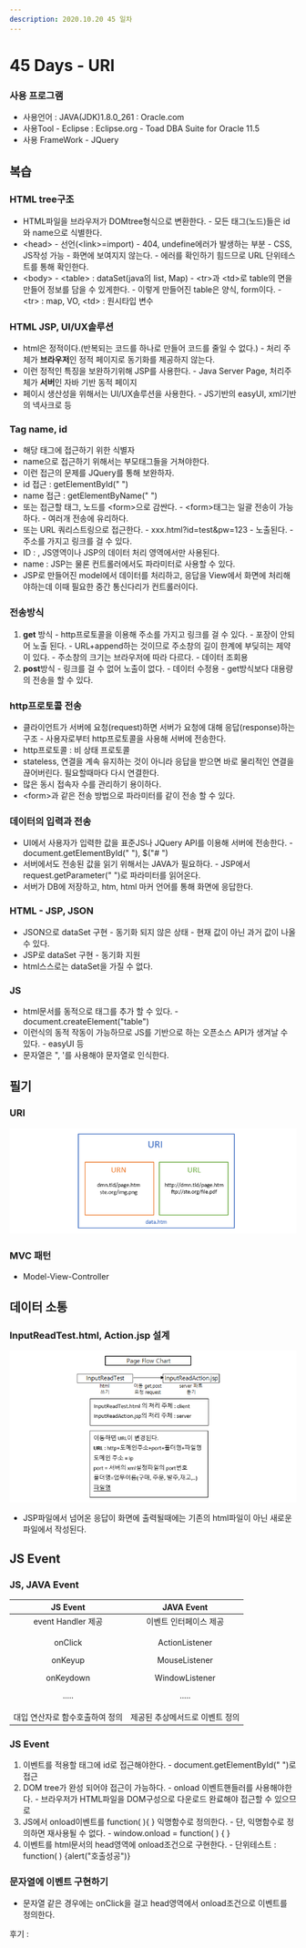 ```yaml
---
description: 2020.10.20 45 일차
---
```


# 45 Days - URI

### 사용 프로그램

* 사용언어 : JAVA\(JDK\)1.8.0\_261 : Oracle.com
* 사용Tool  - Eclipse : Eclipse.org - Toad DBA Suite for Oracle 11.5
* 사용 FrameWork - JQuery

## 복습

### HTML tree구조

* HTML파일을 브라우저가 DOMtree형식으로 변환한다. - 모든 태그\(노드\)들은 id와 name으로 식별한다.
* &lt;head&gt; - 선언\(&lt;link&gt;=import\) - 404, undefine에러가 발생하는 부분 - CSS, JS작성 가능 - 화면에 보여지지 않는다. - 에러를 확인하기 힘드므로 URL 단위테스트를 통해 확인한다.
* &lt;body&gt; - &lt;table&gt; : dataSet\(java의 list, Map\) - &lt;tr&gt;과 &lt;td&gt;로 table의 면을 만들어 정보를 담을 수 있게한다. - 이렇게 만들어진 table은 양식, form이다. - &lt;tr&gt; : map, VO, &lt;td&gt; : 원시타입 변수

### HTML JSP, UI/UX솔루션

* html은 정적이다.\(반복되는 코드를 하나로 만들어 코드를 줄일 수 없다.\) - 처리 주체가 **브라우저**인 정적 페이지로 동기화를 제공하지 않는다.
* 이런 정적인 특징을 보완하기위해 JSP를 사용한다. - Java Server Page, 처리주체가 **서버**인 자바 기반 동적 페이지
* 페이시 생산성을 위해서는 UI/UX솔루션을 사용한다. - JS기반의 easyUI, xml기반의 넥사크로 등

### Tag name, id

* 해당 태그에 접근하기 위한 식별자
* name으로 접근하기 위해서는 부모태그들을 거쳐야한다.
* 이런 접근의 문제를 JQuery를 통해 보완하자.
* id 접근 : getElementById\(" "\)
* name 접근 : getElementByName\(" "\)
* 또는 접근할 태그, 노드를 &lt;form&gt;으로 감싼다. - &lt;form&gt;태그는 일괄 전송이 가능하다. - 여러개 전송에 유리하다.
* 또는 URL 쿼리스트링으로 접근한다. - xxx.html?id=test&pw=123 - 노출된다. - 주소를 가지고 링크를 걸 수 있다.
* ID : , JS영역이나 JSP의 데이터 처리 영역에서만 사용된다.
* name : JSP는 물론 컨트롤러에서도 파라미터로 사용할 수 있다.
* JSP로 만들어진 model에서 데이터를 처리하고, 응답을 View에서 화면에 처리해야하는데 이때 필요한 중간 통신다리가 컨트롤러이다.

### 전송방식

1. **get** 방식 - http프로토콜을 이용해 주소를 가지고 링크를 걸 수 있다. - 포장이 안되어 노출 된다. - URL+append하는 것이므로 주소창의 길이 한계에 부딪히는 제약이 있다. - 주소창의 크기는 브라우저에 따라 다르다.  - 데이터 조회용
2. **post**방식 - 링크를 걸 수 없어 노출이 없다. - 데이터 수정용 - get방식보다 대용량의 전송을 할 수 있다.

### http프로토콜 전송

* 클라이언트가 서버에 요청\(request\)하면 서버가 요청에 대해 응답\(response\)하는 구조 - 사용자로부터 http프로토콜을 사용해 서버에 전송한다.
* http프로토콜 : 비 상태 프로토콜
* stateless, 연결을 계속 유지하는 것이 아니라 응답을 받으면 바로 물리적인 연결을 끊어버린다. 필요할때마다 다시 연결한다.
* 많은 동시 접속자 수를 관리하기 용이하다.
* &lt;form&gt;과 같은 전송 방법으로 파라미터를 같이 전송 할 수 있다.

### 데이터의 입력과 전송

* UI에서 사용자가 입력한 값을 표준JS나 JQuery API를 이용해 서버에 전송한다. - document.getElementById\(" "\), $\("\# "\)
* 서버에서도 전송된 값을 읽기 위해서는 JAVA가 필요하다. - JSP에서 request.getParameter\(" "\)로 파라미터를 읽어온다.
* 서버가 DB에 저장하고, htm, html 마커 언어를 통해 화면에 응답한다.

### HTML - JSP, JSON

* JSON으로 dataSet 구현 - 동기화 되지 않은 상태 - 현재 값이 아닌 과거 값이 나올 수 있다.
* JSP로 dataSet 구현 - 동기화 지원
* html스스로는 dataSet을 가질 수 없다.

### JS

* html문서를 동적으로 태그를 추가 할 수 있다. - document.createElement\("table"\)
* 이런식의 동적 작동이 가능하므로 JS를 기반으로 하는 오픈소스 API가 생겨날 수 있다. - easyUI 등
* 문자열은 ", '를 사용해야 문자열로 인식한다.

## 필기

### URI

![](../../.gitbook/assets/image%20%281%29.png)

### MVC 패턴

* Model-View-Controller

## 데이터 소통

### InputReadTest.html, Action.jsp 설계

![&#xC124;&#xACC4;&#xB3C4;](../../.gitbook/assets/1%20%2831%29.png)

* JSP파일에서 넘어온 응답이 화면에 출력될때에는 기존의 html파일이 아닌 새로운 파일에서 작성된다.

## JS Event

### JS, JAVA Event

<table>
  <thead>
    <tr>
      <th style="text-align:center">JS Event</th>
      <th style="text-align:center">JAVA Event</th>
    </tr>
  </thead>
  <tbody>
    <tr>
      <td style="text-align:center">event Handler &#xC81C;&#xACF5;</td>
      <td style="text-align:center">&#xC774;&#xBCA4;&#xD2B8; &#xC778;&#xD130;&#xD398;&#xC774;&#xC2A4; &#xC81C;&#xACF5;</td>
    </tr>
    <tr>
      <td style="text-align:center">
        <p>onClick</p>
        <p>onKeyup</p>
        <p>onKeydown</p>
        <p>.....</p>
      </td>
      <td style="text-align:center">
        <p>ActionListener</p>
        <p>MouseListener</p>
        <p>WindowListener</p>
        <p>.....</p>
      </td>
    </tr>
    <tr>
      <td style="text-align:center">&#xB300;&#xC785; &#xC5F0;&#xC0B0;&#xC790;&#xB85C; &#xD568;&#xC218;&#xD638;&#xCD9C;&#xD558;&#xC5EC;
        &#xC815;&#xC758;</td>
      <td style="text-align:center">&#xC81C;&#xACF5;&#xB41C; &#xCD94;&#xC0C1;&#xBA54;&#xC11C;&#xB4DC;&#xB85C;
        &#xC774;&#xBCA4;&#xD2B8; &#xC815;&#xC758;</td>
    </tr>
  </tbody>
</table>

### JS Event

1. 이벤트를 적용할 태그에 id로 접근해야한다. - document.getElementById\(" "\)로 접근
2. DOM tree가 완성 되어야 접근이 가능하다. - onload 이벤트핸들러를 사용해야한다. - 브라우저가 HTML파일을 DOM구성으로 다운로드 완료해야 접근할 수 있으므로
3. JS에서 onload이벤트를 function\( \){ } 익명함수로 정의한다. - 단, 익명함수로 정의하면 재사용될 수 없다. - window.onload = function\( \) { }
4. 이벤트를 html문서의 head영역에 onload조건으로 구현한다. - 단위테스트 : function\( \) {alert\("호출성공"\)}

### 문자열에 이벤트 구현하기

* 문자열 같은 경우에는 onClick을 걸고 head영역에서 onload조건으로 이벤트를 정의한다.

후기 : 

